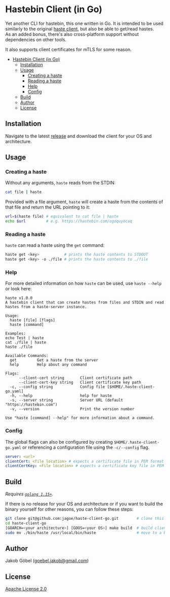 # Hastebin Client (in Go)

Yet another CLI for hastebin, this one written in Go. It is intended to be used similarly to the original
[haste client](https://github.com/seejohnrun/haste-client), but also be able to get/read hastes.\
As an added bonus, there's also cross-platform support without dependencies on other tools.

It also supports client certificates for mTLS for some reason.

* [Hastebin Client (in Go)](#hastebin-client-in-go)
  * [Installation](#installation)
  * [Usage](#usage)
    * [Creating a haste](#creating-a-haste)
    * [Reading a haste](#reading-a-haste)
    * [Help](#help)
    * [Config](#config)
  * [Build](#build)
  * [Author](#author)
  * [License](#license)

## Installation

Navigate to the latest [release](https://github.com/jagoe/haste-client-go/releases) and download the client for your OS and architecture.

## Usage

### Creating a haste

Without any arguments, `haste` reads from the STDIN:

```bash
cat file | haste
```

Provided with a file argument, `haste` will create a haste from the contents of that file and return the URL pointing to it:

```bash
url=$(haste file) # equivalent to cat file | haste
echo $url         # e.g. https://hastebin.com/ogoquyocaq
```

### Reading a haste

`haste` can read a haste using the `get` command:

```bash
haste get <key>           # prints the haste contents to STDOUT
haste get <key> -o ./file # prints the haste contents to ./file
```

### Help

For more detailed information on how `haste` can be used, use `haste --help` or look here:

```plaintext
haste v1.0.0
A hastebin client that can create hastes from files and STDIN and read hastes from a haste-server instance.

Usage:
  haste [file] [flags]
  haste [command]

Examples:
echo Test | haste
cat ./file | haste
haste ./file

Available Commands:
  get         Get a haste from the server
  help        Help about any command

Flags:
      --client-cert string       Client certificate path
      --client-cert-key string   Client certificate key path
  -c, --config string            Config file [$HOME/.haste-client-go.yaml]
  -h, --help                     help for haste
  -s, --server string            Server URL (default "https://hastebin.com")
  -v, --version                  Print the version number

Use "haste [command] --help" for more information about a command.
```

### Config

The global flags can also be configured by creating `$HOME/.haste-client-go.yaml` or referencing a configuration file using the `-c/--config` flag.

```yaml
server: <url>
clientCert: <file location> # expects a certificate file in PEM format
clientCertKey: <file location> # expects a certificate key file in PEM format
```

## Build

_Requires [`golang 1.15+`](https://golang.org/doc/install)._

If there is no release for your OS and architecture or if you want to build the binary yourself for other reasons,
you can follow these steps:

```bash
git clone git@github.com:jagoe/haste-client-go.git        # clone this repo
cd haste-client-go
[GOARCH=<your architecture>] [GOOS=<your OS>] make build  # build client
sudo mv ./bin/haste /usr/local/bin/haste                  # move to a bin directory in your PATH
```

## Author

Jakob Göbel (goebel.jakob@gmail.com)

## License

[Apache License 2.0](./LICENSE)
